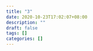 ```yaml
---
title: "3"
date: 2020-10-23T17:02:07+08:00
description: ""
draft: false
tags: []
categories: []
---
```


<!--more-->

